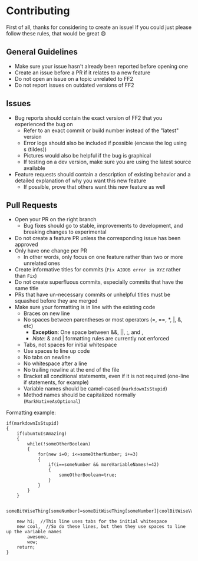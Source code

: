 # Contributing
First of all, thanks for considering to create an issue!  If you could just please follow these rules, that would be great :smile:

## General Guidelines
* Make sure your issue hasn't already been reported before opening one
* Create an issue before a PR if it relates to a new feature
* Do not open an issue on a topic unrelated to FF2
* Do not report issues on outdated versions of FF2

## Issues
* Bug reports should contain the exact version of FF2 that you experienced the bug on
	* Refer to an exact commit or build number instead of the "latest" version
	* Error logs should also be included if possible (encase the log using ` `s (tildes))
	* Pictures would also be helpful if the bug is graphical
	* If testing on a dev version, make sure you are using the latest source available
* Feature requests should contain a description of existing behavior and a detailed explanation of why you want this new feature
	* If possible, prove that others want this new feature as well

## Pull Requests
* Open your PR on the right branch
	* Bug fixes should go to stable, improvements to development, and breaking changes to experimental
* Do not create a feature PR unless the corresponding issue has been approved
* Only have one change per PR
	* In other words, only focus on one feature rather than two or more unrelated ones
* Create informative titles for commits (`Fix AIOOB error in XYZ` rather than `Fix`)
* Do not create superfluous commits, especially commits that have the same title
* PRs that have un-necessary commits or unhelpful titles must be squashed before they are merged
* Make sure your formatting is in line with the existing code
	* Braces on new line
	* No spaces between parentheses or most operators (=, ==, *, |, &, etc)
		* **Exception**: One space between &&, ||, ;, and ,
		* *Note*: & and | formatting rules are currently not enforced
	* Tabs, not spaces for initial whitespace
	* Use spaces to line up code
	* No tabs on newline
	* No whitespace after a line
	* No trailing newline at the end of the file
	* Bracket all conditional statements, even if it is not required (one-line if statements, for example)
	* Variable names should be camel-cased (`markdownIsStupid`)
	* Method names should be capitalized normally (`MarkNativeAsOptional`)

Formatting example:
```sourcepawn
if(markdownIsStupid)
{
	if(ubuntuIsAmazing)
	{
		while(!someOtherBoolean)
		{
			for(new i=0; i<=someOtherNumber; i+=3)
			{
				if(i==someNumber && moreVariableNames!=42)
				{
					someOtherBoolean=true;
				}
			}
		}
	}

	someBitWiseThing[someNumber]=someBitWiseThing[someNumber]|coolBitWiseVariable;

	new hi;  //This line uses tabs for the initial whitespace
	new cool,  //So do these lines, but then they use spaces to line up the variable names
	    awesome,
		wow;
	return;
}
```